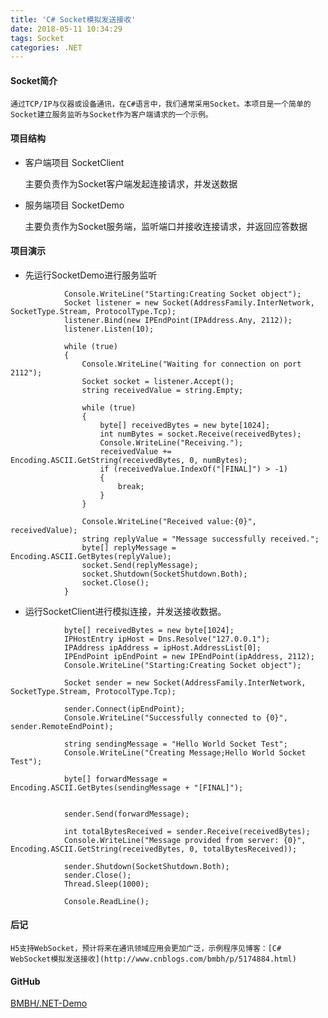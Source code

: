 ```yaml
---
title: 'C# Socket模拟发送接收'
date: 2018-05-11 10:34:29
tags: Socket
categories: .NET
---
```


#### Socket简介


	通过TCP/IP与仪器或设备通讯，在C#语言中，我们通常采用Socket。本项目是一个简单的Socket建立服务监听与Socket作为客户端请求的一个示例。

#### 项目结构

- 客户端项目 SocketClient

	主要负责作为Socket客户端发起连接请求，并发送数据

- 服务端项目 SocketDemo

	主要负责作为Socket服务端，监听端口并接收连接请求，并返回应答数据

#### 项目演示

- 先运行SocketDemo进行服务监听

```
            Console.WriteLine("Starting:Creating Socket object");
            Socket listener = new Socket(AddressFamily.InterNetwork, SocketType.Stream, ProtocolType.Tcp);
            listener.Bind(new IPEndPoint(IPAddress.Any, 2112));
            listener.Listen(10);

            while (true)
            {
                Console.WriteLine("Waiting for connection on port 2112");
                Socket socket = listener.Accept();
                string receivedValue = string.Empty;

                while (true)
                {
                    byte[] receivedBytes = new byte[1024];
                    int numBytes = socket.Receive(receivedBytes);
                    Console.WriteLine("Receiving.");
                    receivedValue += Encoding.ASCII.GetString(receivedBytes, 0, numBytes);
                    if (receivedValue.IndexOf("[FINAL]") > -1)
                    {
                        break;
                    }
                }

                Console.WriteLine("Received value:{0}", receivedValue);
                string replyValue = "Message successfully received.";
                byte[] replyMessage = Encoding.ASCII.GetBytes(replyValue);
                socket.Send(replyMessage);
                socket.Shutdown(SocketShutdown.Both);
                socket.Close();
            }
```

- 运行SocketClient进行模拟连接，并发送接收数据。

```
            byte[] receivedBytes = new byte[1024];
            IPHostEntry ipHost = Dns.Resolve("127.0.0.1");
            IPAddress ipAddress = ipHost.AddressList[0];
            IPEndPoint ipEndPoint = new IPEndPoint(ipAddress, 2112);
            Console.WriteLine("Starting:Creating Socket object");

            Socket sender = new Socket(AddressFamily.InterNetwork, SocketType.Stream, ProtocolType.Tcp);

            sender.Connect(ipEndPoint);
            Console.WriteLine("Successfully connected to {0}", sender.RemoteEndPoint);

            string sendingMessage = "Hello World Socket Test";
            Console.WriteLine("Creating Message;Hello World Socket Test");

            byte[] forwardMessage = Encoding.ASCII.GetBytes(sendingMessage + "[FINAL]");


            sender.Send(forwardMessage);

            int totalBytesReceived = sender.Receive(receivedBytes);
            Console.WriteLine("Message provided from server: {0}", Encoding.ASCII.GetString(receivedBytes, 0, totalBytesReceived));

            sender.Shutdown(SocketShutdown.Both);
            sender.Close();
            Thread.Sleep(1000);

            Console.ReadLine();
```

#### 后记

	H5支持WebSocket，预计将来在通讯领域应用会更加广泛，示例程序见博客：[C# WebSocket模拟发送接收](http://www.cnblogs.com/bmbh/p/5174884.html)

#### GitHub

[BMBH/.NET-Demo](https://github.com/BMBH/.NET-Demo/tree/master/SocketDemo)